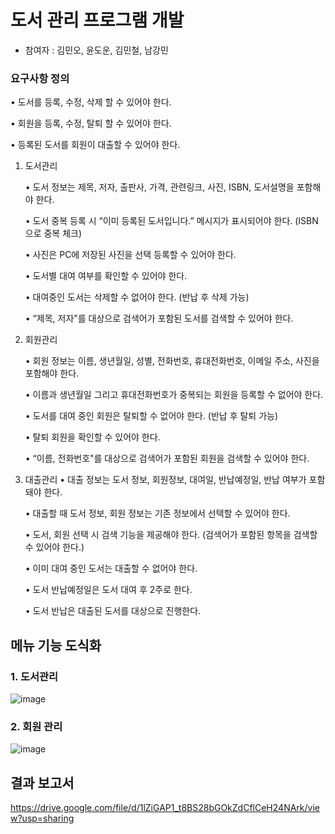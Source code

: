 # 도서 관리 프로그램 개발
- 참여자 : 김민오, 윤도운, 김민철, 남강민


### 요구사항 정의


• 도서를 등록, 수정, 삭제 할 수 있어야 한다.
  

• 회원을 등록, 수정, 탈퇴 할 수 있어야 한다.


• 등록된 도서를 회원이 대출할 수 있어야 한다.

1) 도서관리


    • 도서 정보는 제목, 저자, 출판사, 가격, 관련링크, 사진, ISBN, 도서설명을 포함해야 한다. 


    • 도서 중복 등록 시 “이미 등록된 도서입니다.” 메시지가 표시되어야 한다. (ISBN으로 중복 체크)


    • 사진은 PC에 저장된 사진을 선택 등록할 수 있어야 한다. 


    • 도서별 대여 여부를 확인할 수 있어야 한다.


    • 대여중인 도서는 삭제할 수 없어야 한다. (반납 후 삭제 가능)

   
    • “제목, 저자"를 대상으로 검색어가 포함된 도서를 검색할 수 있어야 한다. 


2) 회원관리


    • 회원 정보는 이름, 생년월일, 성별, 전화번호, 휴대전화번호, 이메일 주소, 사진을 포함해야 한다.

   
    • 이름과 생년월일 그리고 휴대전화번호가 중복되는 회원을 등록할 수 없어야 한다.

   
    • 도서를 대여 중인 회원은 탈퇴할 수 없어야 한다. (반납 후 탈퇴 가능)

   
    • 탈퇴 회원을 확인할 수 있어야 한다.

   
    • “이름, 전화번호"를 대상으로 검색어가 포함된 회원을 검색할 수 있어야 한다.
   

4) 대출관리
    • 대출 정보는 도서 정보, 회원정보, 대여일, 반납예정일, 반납 여부가 포함돼야 한다.

   
    • 대출할 때 도서 정보, 회원 정보는 기존 정보에서 선택할 수 있어야 한다.

   
    • 도서, 회원 선택 시 검색 기능을 제공해야 한다. (검색어가 포함된 항목을 검색할 수 있어야 한다.)

   
    • 이미 대여 중인 도서는 대출할 수 없어야 한다.

   
    • 도서 반납예정일은 도서 대여 후 2주로 한다.

   
    • 도서 반납은 대출된 도서를 대상으로 진행한다.

   

## 메뉴 기능 도식화
### 1. 도서관리
![image](https://github.com/yundoun/Librarian_Kimminoh/assets/106233376/0d0380f0-92c2-460b-a2d7-8d16147f8551)


### 2. 회원 관리
![image](https://github.com/yundoun/Librarian_Kimminoh/assets/106233376/fc80b0ad-b1dc-4548-8eba-9953f762dc6e)


## 결과 보고서
https://drive.google.com/file/d/1lZiGAP1_t8BS28bGOkZdCflCeH24NArk/view?usp=sharing

